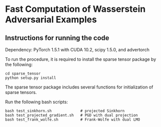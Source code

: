 # Fast Computation of Wasserstein Adversarial Examples

## Instructions for running the code
Dependency: PyTorch 1.5.1 with CUDA 10.2, scipy 1.5.0, and advertorch

To run the procedure, it is required to install the sparse tensor package by the following:
```
cd sparse_tensor
python setup.py install
```
The sparse tensor package includes several functions for initialization of sparse tensors.

Run the following bash scripts:
```
bash test_sinkhorn.sh             # projected Sinkhorn
bash test_projected_gradient.sh   # PGD with dual projection
bash test_frank_wolfe.sh          # Frank-Wolfe with dual LMO
```
